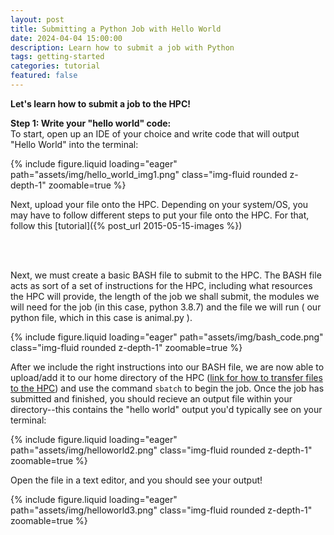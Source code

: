 ```yaml
---
layout: post
title: Submitting a Python Job with Hello World
date: 2024-04-04 15:00:00
description: Learn how to submit a job with Python
tags: getting-started
categories: tutorial
featured: false
---
```


<strong>Let's learn how to submit a job to the HPC!</strong>

<strong>Step 1: Write your "hello world" code:</strong>
<br/>
To start, open up an IDE of your choice and write code that will output "Hello World" into the terminal:


<div class="row mt-3">
    <div class="col-sm mt-3 mt-md-0">
        {% include figure.liquid loading="eager" path="assets/img/hello_world_img1.png" class="img-fluid rounded z-depth-1" zoomable=true %}
    </div>


Next, upload your file onto the HPC. Depending on your system/OS, you may have to follow different steps to put your file onto the HPC. For that, follow this [tutorial]({% post_url 2015-05-15-images %})

<br/>
<br/>

Next, we must create a basic BASH file to submit to the HPC. The BASH file acts as sort of a set of instructions for the HPC, including what resources the HPC will provide, the length of the job we shall submit, the modules we will need for the job (in this case, python 3.8.7) and the file we will run ( our python file, which in this case is animal.py ).

<div class="row mt-6">
    <div class="col-sm mt-6 mt-md-0">
        {% include figure.liquid loading="eager" path="assets/img/bash_code.png" class="img-fluid rounded z-depth-1" zoomable=true %}
    </div>


After we include the right instructions into our BASH file, we are now able to upload/add it to our home directory of the HPC ([link for how to transfer files to the HPC](https://itiger-cluster.github.io/blog/2024/images/)) and use the command `sbatch` to begin the job. Once the job has submitted and finished, you should recieve an output file within your directory--this contains the "hello world" output you'd typically see on your terminal: 



<div class="row mt-6">
    <div class="col-sm mt-6 mt-md-0">
        {% include figure.liquid loading="eager" path="assets/img/helloworld2.png" class="img-fluid rounded z-depth-1" zoomable=true %}
    </div>




Open the file in a text editor, and you should see your output!  





<div class="row mt-3">
    <div class="col-sm mt-3 mt-md-0">
        {% include figure.liquid loading="eager" path="assets/img/helloworld3.png" class="img-fluid rounded z-depth-1" zoomable=true %}
    </div>

